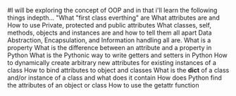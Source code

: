 #I will be exploring the concept of OOP and in that i'll learn the following things indepth...
"What "first class everthing" are
 What attributes are and How to use Private, protected and public attributes
What classes, self, methods, objects and instances are and how to tell them all apart
Data Abstraction, Encapsulation, and Information handling all are.
What is a property
What is the difference between an attribute and a property in Python
What is the Pythonic way to write getters and setters in Python
How to dynamically create arbitrary new attributes for existing instances of a class
How to bind attributes to object and classes
What is the __dict__ of a class and/or instance of a class and what does it contain
How does Python find the attributes of an object or class
How to use the getattr function
